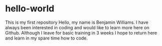 # hello-world
This is my first repository
Hello, my name is Benjamin Williams. I have always been interested in coding and would like to learn
more here on Github. Although I leave for basic training in 3 weeks I hope to return here and learn
in my spare time how to code. 
